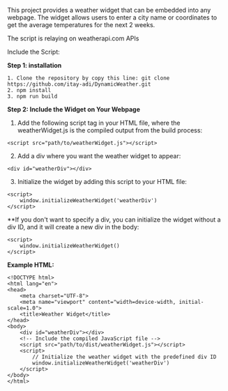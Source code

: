 This project provides a weather widget that can be embedded into any webpage. The widget allows users to enter a city name or coordinates to get the average temperatures for the next 2 weeks.

The script is relaying on weatherapi.com APIs

Include the Script:

**Step 1: installation**
```
1. Clone the repository by copy this line: git clone https://github.com/itay-adi/DynamicWeather.git
2. npm install
3. npm run build
```

**Step 2: Include the Widget on Your Webpage**
1. Add the following script tag in your HTML file, where the weatherWidget.js is the compiled output from the build process:
```
<script src="path/to/weatherWidget.js"></script>
```
2. Add a div where you want the weather widget to appear:
```
<div id="weatherDiv"></div>
```
3. Initialize the widget by adding this script to your HTML file:
```
<script>
    window.initializeWeatherWidget('weatherDiv')
</script>
```
**If you don't want to specify a div, you can initialize the widget without a div ID, and it will create a new div in the body:
```
<script>
    window.initializeWeatherWidget()
</script>
```

**Example HTML:**
```
<!DOCTYPE html>
<html lang="en">
<head>
    <meta charset="UTF-8">
    <meta name="viewport" content="width=device-width, initial-scale=1.0">
    <title>Weather Widget</title>
</head>
<body>
    <div id="weatherDiv"></div>
    <!-- Include the compiled JavaScript file -->
    <script src="path/to/dist/weatherWidget.js"></script>
    <script>
        // Initialize the weather widget with the predefined div ID
        window.initializeWeatherWidget('weatherDiv')
    </script>
</body>
</html>
```
